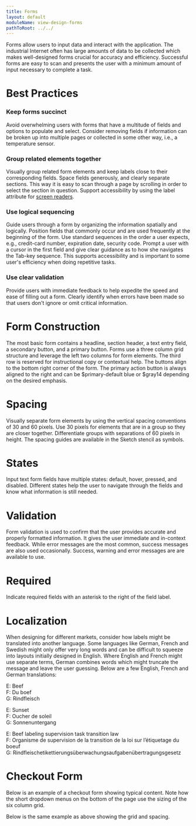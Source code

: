 ```yaml
---
title: Forms
layout: default
moduleName: view-design-forms
pathToRoot: ../../
---
```


Forms allow users to input data and interact with the application. The industrial Internet often has large amounts of data to be collected which makes well-designed forms crucial for accuracy and efficiency. Successful forms are easy to scan and presents the user with a minimum amount of input necessary to complete a task.


# Best Practices

### Keep forms succinct
Avoid overwhelming users with forms that have a multitude of fields and options to populate and select. Consider removing fields if information can be broken up into multiple pages or collected in some other way, i.e., a temperature sensor.

### Group related elements together
Visually group related form elements and keep labels close to their corresponding fields. Space fields generously, and clearly separate sections. This way it is easy to scan through a page by scrolling in order to select the section in question. Support accessibility by using the label attribute for [screen readers](https://www.w3.org/WAI/tutorials/forms/labels/).

### Use logical sequencing
Guide users through a form by organizing the information spatially and logically. Position fields that commonly occur and are used frequently at the beginning of the form. Use standard sequences in the order a user expects, e.g., credit-card number, expiration date, security code. Prompt a user with a cursor in the first field and give clear guidance as to how she navigates the Tab-key sequence. This supports accessibility and is important to some user's efficiency when doing repetitive tasks.

### Use clear validation
Provide users with immediate feedback to help expedite the speed and ease of filling out a form. Clearly identify when errors have been made so that users don't ignore or omit critical information.


# Form Construction
The most basic form contains a headline, section header, a text entry field, a secondary button, and a primary button. Forms use a three column grid structure and leverage the left two columns for form elements. The third row is reserved for instructional copy or contextual help. The buttons align to the bottom right corner of the form. The primary action button is always aligned to the right and can be $primary-default blue or $gray14 depending on the desired emphasis.

<catalog-picture img-src="../../img/guidelines/design/forms/form_simplest_form_grid" img-alt="Form with a three column grid" caption="Form elements populate the first and second column of a three column grid."></catalog-picture>

<catalog-picture img-src="../../img/guidelines/design/forms/form_simplest_form_sidebar" img-alt="Form with a three column grid without the gridlines" caption="The third column is reserved for instructional copy or contextual help. Use $gray1 for the right column background."></catalog-picture>


# Spacing
Visually separate form elements by using the vertical spacing conventions of 30 and 60 pixels. Use 30 pixels for elements that are in a group so they are closer together. Differentiate groups with separations of 60 pixels in height. The spacing guides are available in the Sketch stencil as symbols.

<catalog-picture img-src="../../img/guidelines/design/forms/form_simplest_form_spacing" img-alt="Form with horizontal spacing guides" caption="Color coded horizontal Spacing with numeric values"></catalog-picture>

<catalog-picture img-src="../../img/guidelines/design/forms/form_simplest_form_grid-spacing" img-alt="Form with horizontal and vertical spacing" caption="Color-coded horizontal and vertical spacing as it would look like in Sketch. "></catalog-picture>

# States
Input text form fields have multiple states: default, hover, pressed, and disabled. Different states help the user to navigate through the fields and know what information is still needed.

<catalog-picture img-src="../../img/guidelines/design/forms/form_states" img-alt="Form field states" caption="Form field states"></catalog-picture>


# Validation
Form validation is used to confirm that the user provides accurate and properly formatted information. It gives the user immediate and in-context feedback. While error messages are the most common, success messages are also used occasionally. Success, warning and error messages are are available to use.

<catalog-picture img-src="../../img/guidelines/design/forms/form_validation" img-alt="Form field validation states" caption="Form field validation states"></catalog-picture>

# Required
Indicate required fields with an asterisk to the right of the field label.

<catalog-picture img-src="../../img/guidelines/design/forms/form_required" img-alt="Form field required fields" caption="Form field required fields"></catalog-picture>


# Localization
When designing for different markets, consider how labels might be translated into another language. Some languages like German, French and Swedish might only offer very long words and can be difficult to squeeze into layouts initially designed in English. Where English and French might use separate terms, German  combines words which might truncate the message and leave the user guessing. Below are a few English, French and German translations:

E: Beef<br>
F: Du boef<br>
G: Rindfleisch<br>

E: Sunset<br>
F: Oucher de soleil<br>
G: Sonnenuntergang<br>

E: Beef labeling supervision task transition law<br>
F: Organisme de supervision de la transition de la loi sur l’étiquetage du boeuf<br>
G: Rindfleischetikettierungsüberwachungsaufgabenübertragungsgesetz


# Checkout Form
Below is an example of a checkout form showing typical content. Note how the short dropdown menus on the bottom of the page use the sizing of the six column grid.

<catalog-picture img-src="../../img/guidelines/design/forms/form_checkout" img-alt="A checkout form example" caption="A checkout form example"></catalog-picture>

Below is the same example as above showing the grid and spacing.

<catalog-picture img-src="../../img/guidelines/design/forms/form_checkout_grid-spacing" img-alt="A checkout form example with the grid and spacing" caption="The grid and spacing of the example form above"></catalog-picture>
